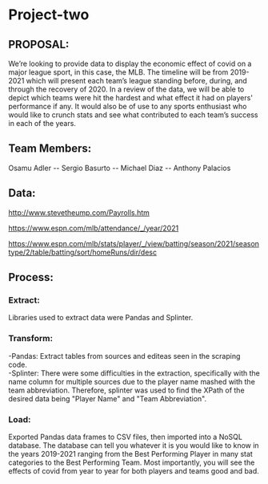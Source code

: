 # Project-two

## **PROPOSAL**:
We’re looking to provide data to display the economic effect of covid on a major league sport, in this case, the MLB.  The timeline will be from 2019-2021 which will present each team’s league standing before, during, and through the recovery of 2020.  In a review of the data, we will be able to depict which teams were hit the hardest and what effect it had on players' performance if any.  It would also be of use to any sports enthusiast who would like to crunch stats and see what contributed to each team’s success in each of the years.


## Team Members: <br>
Osamu Adler -- Sergio Basurto -- Michael Diaz -- Anthony Palacios



## Data:
http://www.stevetheump.com/Payrolls.htm

https://www.espn.com/mlb/attendance/_/year/2021

https://www.espn.com/mlb/stats/player/_/view/batting/season/2021/seasontype/2/table/batting/sort/homeRuns/dir/desc



## Process:
### Extract:
Libraries used to extract data were Pandas and Splinter.

### Transform:
-Pandas: Extract tables from sources and editeas seen in the scraping code.  
-Splinter: There were some difficulties in the extraction, specifically with the name column for multiple sources due to the player name mashed with the team abbreviation.  Therefore, splinter was used to find the XPath of the desired data being "Player Name" and "Team Abbreviation".

### Load:
Exported Pandas data frames to CSV files, then imported into a NoSQL database.  The database can tell you whatever it is you would like to know in the years 2019-2021 ranging from the Best Performing Player in many stat categories to the Best Performing Team.  Most importantly, you will see the effects of covid from year to year for both players and teams good and bad.




